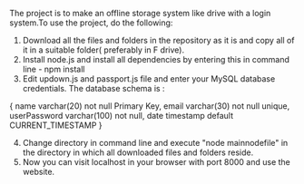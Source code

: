   The project is to make an offline storage system like drive with a login system.To use the project, do the following:
  
  1. Download all the files and folders in the repository as it is and copy all of it in a suitable folder( preferably in F drive).
  2. Install node.js and install all dependencies by entering this in command line - npm install
  3. Edit updown.js and passport.js file and enter your MySQL database credentials. The database schema is :
  
  {
    name varchar(20) not null Primary Key,
    email varchar(30) not null unique,
    userPassword varchar(100) not null,
    date timestamp default CURRENT_TIMESTAMP
  }
  
  4. Change directory in command line and execute "node mainnodefile" in the directory in which all downloaded files and folders reside.
  5. Now you can visit localhost in your browser with port 8000 and use the website.
